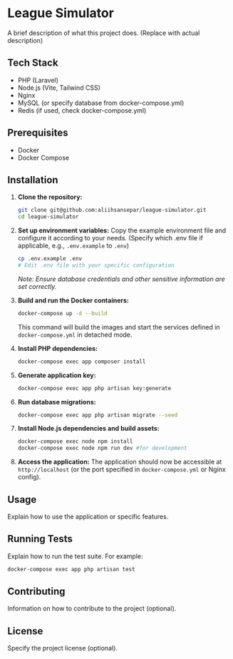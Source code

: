 # League Simulator

A brief description of what this project does. (Replace with actual description)

## Tech Stack

-   PHP (Laravel)
-   Node.js (Vite, Tailwind CSS)
-   Nginx
-   MySQL (or specify database from docker-compose.yml)
-   Redis (if used, check docker-compose.yml)

## Prerequisites

-   Docker
-   Docker Compose

## Installation

1.  **Clone the repository:**

    ```bash
    git clone git@github.com:aliihsansepar/league-simulator.git
    cd league-simulator
    ```

2.  **Set up environment variables:**
    Copy the example environment file and configure it according to your needs. (Specify which .env file if applicable, e.g., `.env.example` to `.env`)

    ```bash
    cp .env.example .env
    # Edit .env file with your specific configuration
    ```

    _Note: Ensure database credentials and other sensitive information are set correctly._

3.  **Build and run the Docker containers:**

    ```bash
    docker-compose up -d --build
    ```

    This command will build the images and start the services defined in `docker-compose.yml` in detached mode.

4.  **Install PHP dependencies:**

    ```bash
    docker-compose exec app composer install
    ```

5.  **Generate application key:**

    ```bash
    docker-compose exec app php artisan key:generate
    ```

6.  **Run database migrations:**

    ```bash
    docker-compose exec app php artisan migrate --seed
    ```

7.  **Install Node.js dependencies and build assets:**

    ```bash
    docker-compose exec node npm install
    docker-compose exec node npm run dev #for development
    ```

8.  **Access the application:**
    The application should now be accessible at `http://localhost` (or the port specified in `docker-compose.yml` or Nginx config).

## Usage

Explain how to use the application or specific features.

## Running Tests

Explain how to run the test suite. For example:

```bash
docker-compose exec app php artisan test
```

## Contributing

Information on how to contribute to the project (optional).

## License

Specify the project license (optional).
